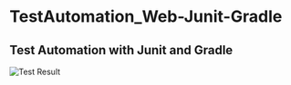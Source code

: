 # TestAutomation_Web-Junit-Gradle
## Test Automation with Junit and Gradle
![Test Result](https://github.com/MondalAkash/TestAutomation_Web-Junit-Gradle/assets/35931882/203ce0d9-7440-4c64-bf1c-b750d6c76fa9)
